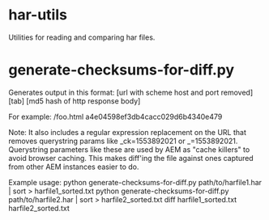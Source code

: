 # har-utils
Utilities for reading and comparing har files.

# generate-checksums-for-diff.py
Generates output in this format:
[url with scheme host and port removed] [tab] [md5 hash of http response body]

For example:
/foo.html	a4e04598ef3db4cacc029d6b4340e479

Note: It also includes a regular expression replacement on the URL that removes querystring params like _ck=1553892021 or _=1553892021.  Querystring parameters like these are used by AEM as "cache killers" to avoid browser caching.  This makes diff'ing the file against ones captured from other AEM instances easier to do.

Example usage:
python generate-checksums-for-diff.py path/to/harfile1.har | sort > harfile1_sorted.txt
python generate-checksums-for-diff.py path/to/harfile2.har | sort > harfile2_sorted.txt
diff harfile1_sorted.txt harfile2_sorted.txt
